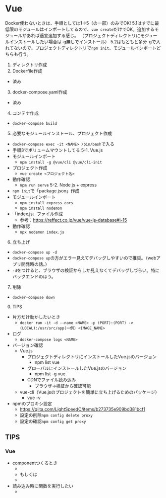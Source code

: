 # Vue
Docker使わないときは、手順としては1→5（の一部）のみでOK!
5.1はすでに最低限のモジュールはインポートしてるので、`vue create`だけでOK。追加するモジュールがあれば適宜追加する感じ。
（プロジェクトディレクトリにモジュールインストールしたい場合は-g無しでインストール）
5.2はもともと多分-gで入れてないので、プロジェクトディレクトリで`npm init`、モジュールインポートどちらも行う。

1. ディレクトリ作成
2. Dockerfile作成
- 済み
3. docker-compose.yaml作成
- 済み
4. コンテナ作成
- `docker-compose build`
5. 必要なモジュールインストール、プロジェクト作成
- `docker-compose exec -it <NAME> /bin/bash`で入る
- 手順3でボリュームマウントしてる
5-1. Vue.js
- モジュールインポート
    - `npm install -g @vue/cli @vue/cli-init`
- プロジェクト作成
    - `vue create <プロジェクト名>`
- 動作確認
    - `npm run serve`
5-2. Node.js + express
- `npm init`で「package.json」作成
- モジュールインポート
    - `npm install express cors`
    - `npm install nodemon`
- 「index.js」ファイル作成
    - 参考：https://reffect.co.jp/vue/vue-js-database#i-15
- 動作確認
    - `npx nodemon index.js`
6. 立ち上げ
- `docker-compose up -d`
- `docker-compose up`の方がエラー見えてデバッグしやすいので推奨。（webアプリ開発時の話。）
- `-d`をつけると、ブラウザの検証からしか見えなくてデバッグしづらい。特にバックエンドのほう。
7. 削除
- `docker-compose down`
0. TIPS
- 片方だけ動かしたいとき
    - `docker run -it -d --name <NAME> -p (PORT):(PORT) -v (LOCAL):/usr/src/app(一例) <IMAGE_NAME>`
- ログ
    - `docker-compose logs <NAME>`
- バージョン確認
    - Vue.js 
        - プロジェクトディレクトリにインストールしたVue.jsのバージョン
            - npm list vue
        - グローバルにインストールしたVue.jsのバージョン
            - npm list -g vue
        - CDNでファイル読み込み
            - ブラウザ→検証から確認可能
    - vue-cli（Vue.jsのプロジェクトを簡単に立ち上げるためのパッケージ）
        - vue -v
- npmのプロキシ設定
    - https://qiita.com/LightSpeedC/items/b273735e909bd381bcf1
    - 設定の削除`npm config delete proxy`
    - 設定の確認`npm config get proxy`

## TIPS
### Vue
- componentつくるとき
    - <script setup> [処理] </script>
    - もしくは
    - <script> export default { deta:() => ({ count:0, }), methods: {fun: function(){  }} } </script>
- 読み込み時に関数を実行したい
    - <script>(のexpose default)内でmounted() { 処理... }
    - 離脱時に実行したい場合はunmounted()
- Vueインスタンス内の記述
    - methodsで定義した関数の中で、dataの値を使いたいときはthisを使用
    - テンプレート構文内でプロパティにアクセスする場合は不要
- Vueインスタンスのデータ定義
    - アロー関数で定義すると、戻り値としてオブジェクトを返す。関数であれば、実行するたびに新しいオブジェクトが返ってくるが、仮にオブジェクトをそのまま記述した場合は、dataプロパティを通してアクセスされるオブジェクトは常に一緒になるので、Vueでは関数でオブジェクトを返すような実装にすると、複数個所で独立した同一変数が使用できる。
- Vueインスタンスのmethods
    - 引数(event)を指定すると、イベントオブジェクトを取得することができる
        - イベントオブジェクト：イベントにかかわる情報を管理するためのオブジェクトでJavaScriptによって自動生成される。
        - 複数引数を渡す場合は、呼び出し元、呼び出し先両方で$eventと明示的に引数に記載する必要がある
        - （引数無しの場合は、呼び出されるほうでeventを引数に書くだけでok）
    - event.target
        - クリックした要素の取得
    - event.target.tagName
        - HTMLのタグ名を取得できる
    - event.target.innerHTML
        - コンテンツの部分(ボタンのクリック部分など)が習得できる
    - event.target.type
        - イベントタイプ(submitなど)を取得できる
    - event.target.id
        - buttonにid=""をhtml側で設定すると、押されたボタンのidを取得できる。
#### ディレクティブ
- v-on(@で代用可能)
    - htmlタグと一緒に使用して、発火させる。また、発火タイミングを制御できる。
    - 代表的なものはclick(buttonタグに使用)だが、それ以外も設定できる。（[参考](https://teratail.com/questions/314581)）
    - changeは値が変化し、入力が確定したタイミングで発火。inputは入力したタイミングで発火する。（inputタグ、checkboxタグなど様々なタグで使える。）
        - `v-on:click="[function]"` 
        - `v-on:change="[function]"`
        - `v-on:input="[function]"`
- v-model
    - 双方向バインディング
    - ブラウザ上でデータを変化させるとVue（のJSで定義したプロパティの）のデータもともに変化する。(フォームの入力値をデータと同期させることが可能)
        - 例：`<input type="text" v-model="message">`
        - 例：`<input type="checkbox" v-model="task.completed" @change="updateTask(task.id, task.completed)"/>`
    - inputタグの中のvalue=という属性で指定して、v-modelで配列のオブジェクトと紐づくようにしてあげれば、自動で配列の中にそのvalueの値が格納される。はずしたらもちろん削除される。
        - `<input type="checkbox" id="red" value="Red" v-model="colors">Red <input type="checkbox" id="green" value="Green" v-model="colors">Green`
    - .lazy：バインドのタイミングを遅延させる
    - .trim：入力値からデータの前後の空白を削除してデータに代入する。
    - .number：入力値を数値型に型変換してからデータに代入
- v-bind:class
    - クラスをタグ内の記述で指定できる
    - 動的にクラスを変更可能
    - 例：`<span class="bg-gray text-blue" v-bind:class="{ large: isLarge, 'text-danger': hasError }"> Vue.js! </span>`
    - 省略記法`<a v-bind:href="url">`→`<a :href="url">`
- {{  }}
    - 変数を表示
    - 単一式ならJS式も利用可能
        - `<p>{{ ok ? `YES` : `NO` }}</p>`など
- v-cloak
    - ページを表示開始してからインスタンスの作成までに、マスタッシュタグなどのコンパイル前のテンプレートが表示されてエンドユーザに見られてしまうのを防ぎたい場合に使用
- v-once
    - 一度だけ動的バインディングを行う（1回のみ実行される）
    - 例：`<p v-once>{{ message }}</p>`
    - .onceはv-onディレクティブの修飾子。イベントハンドラを一回だけ実行する。
    - 例：`<button v-on:click.once="getTime">Get Time</button>   <p>{{ time }}</p>`
- v-show
    - 要素のdisplay CSSプロパティを切り替えることで表示、非表示を切り替える。
    - v-ifとの違い
        - 高い初期描画コスト
        - 表示・非表示を多く繰り返す場合に利用するのがよい
- v-if, v-else
    - 真偽値により要素の表示と非表示を切り替えることができる。
    - v-showとの違い
        - 要素をDOMから削除・追加するため、切り替えコストが高い。
        - 実行時に条件を変更することがほとんどない場合に利用するのがよい
- watch
    - 値の監視を行う。監視プロパティ。Vueインスタンスにmethodsと同じ感じで定義する。
    - 特定のデータまたは、算出プロパティの状態を監視して、変化があったときに登録した処理を自動的に実行できる
    - プロパティとして変数を、値として関数（第一引数は新しい値、第二引数に古い値をとることができる）として中に行いたい処理を記載する。
    - 監視プロパティのオプション-deep-, ネストされたオブジェクトも監視可能(true)
        - 基本、監視するプロパティがネストしている場合、深い部分の値の変更は監視されない。
- computed
    - 算出プロパティ。関数によって算出したデータを返すことができるプロパティ。
    - メソッドとの違い：プロパティなのでテンプレートで呼ぶときに()が不要。キャッシュ有り、中のデータが変化しない限り再度関数を実行しない。
    - 特に複雑なロジックを実行する時や、ロジックの再利用性を高めたいときは算出プロパティの利用が推奨される。
    - 算出プロパティ、監視プロパティどちらでも実装できる場合、基本的には算出プロパティの利用を推奨。
- コンポーネント
    - コンポーネント：ページを構成するUI部品。再利用可能なVueインスタンス。
        - コンポーネントは、HTMLベースのテンプレートとJavaScriptで書かれたロジックで構成されている。
        - コンポーネントは設計図で、設計図をもとに複数の実体を作成することができる。設計図から作成された実体はインスタンスという。
    - コンポーネントを定義するには、vueインスタンス.componentメソッドを利用する。
    - コンポーネント名は、ハイフン(-)を一つ以上含むケバブケースを利用する必要がある。
    - コンポーネントの中でcountを定義しているので、いちいち別に変数作成して、ボタンのidに応じて変化する変数を変える、なんてこともしなくてよい。
    - コンポーネントを作成するたびに新しいインスタンスが作成されるため、それぞれcountの値が独自で保持されている。
    - 特定のVueインスタンスのcomponentsオプションに登録することでローカル登録になる。
        - 登録したVueインスタンス配下でのみ利用できるようになる。
        - ここではローカル登録するだけ。「このコンポーネントを使う権利があります」というイメージ

### JS
- `<配列>.splice(index, 1)`でindexの位置から1つ削除

### Node.js
- Node.js側でVueみたいに動的にhtmlを生成したい場合は、ejsのようなテンプレートなるものが必要
    - 必要であればモジュールをインポート：`npm install ejs`
    - express側でejsを使うという記述も必要：`app.set("view engine", "ejs");`
- ejsで作成したテンプレートエンジン（html）(ファイルは~.ejs)を返したい場合
    - app.getの処理にres.render("./<ejs_file>")を記述すればよい。（app.useでもいける。）
    - **注意点**：res.renderで指定するファイルは「views」というファイルからの相対パスを指定する。
        - おそらく、viewsというファイル名は既定の名前とおもわれる。ので、これ以外の名前にしたら動かなくなるかも。
    - おおもとのejsファイルに埋め込む形でほかのejsファイルを実装
        - 入れ込むときは`<%- include(<現在のファイル空の相対パス>) %>`として動的にhtmlを生成する。
- ejsファイルでほかのejsファイルを使いたいときは<%- include()>を使えばできる。
- 静的ファイル配信(**必ずapp.useで使用**)
    - expressを使用
        - `express.static(<route>[, options])`
        - `<route>`は静的ファイルが配置してあるフォルダ
        - 戻り値はexpressのミドルウェア
        - `app.use("/dir1(例)", express.static(<route>))`の形で記載
            - `app.get`にしたら戻り値つけてもエラーになるので注意！
- favicon配信したかったら`npm install serve-favicon`でモジュールDLする必要あり
- fetchのmethodによりexpressで使用するメソッドが変わる

    - get（データ取得など）ならapp.get
    - post（値を格納など）ならapp.post
    - put(値の更新など)ならapp.put
    - delete(データ削除など)ならapp.delete

#### サーバーへデータを転送
- パスパラメータ
    - URLの中に埋め込む
    - 受け取る側：`app.get("/shops/:id", (rew, res) => {const id = req.params.id; ...}`
    - 渡す側：`await fetch('http://~/shops/' + id, { method: 'PUT',...`
- クエリパラメータ
    - URLの末尾に`search?keyword=xxxx`というものをつけて送る
    - 受け取る側でrequest.query.keywordでとりだせる。
    - `app.get("/serch", (req, res) => { keyword = req.query })`
- fetchのbodyの中に入れて値を渡す
    - `await fetch('http://~/task', {method: 'POST', body: JSON.stringify({task: task.value, completed: false}),`
    - 受け取る側で`req.body`として取り出せる。


#### 静的解析ツール
ソースコード上の問題をプログラム実行せずに検知する。

インストールする際に依存関係解決できてないと怒られた。
結論：npm i -D eslint@latestで解決
https://qiita.com/M-ISO/items/d693ac892549fc95c14c#npm-warn-unmet-dependency--unmet-peer-dependency
https://zenn.dev/ikuraikura/articles/71b917ab11ae690e3cd7

### HTML
- メタタグ
- header
- footer


### MYSQL
[コマンド参考](https://qiita.com/CyberMergina/items/f889519e6be19c46f5f4)
- ログイン
    - localhostの場合
        - `mysql -u <USER_NAME> -p`
    - 外部サーバ
        - `mysql -u <USER_NAME> -p -h <HOST_NAME> -P <PORT No.>`
- ログアウト
    - `exit`, `quit`
- 取得
    - `SELECT <NAME> FROM <TABLE_NAME>`
- TABLE
    - 作成
        - `CREATE TABLE <TABLE_NAME> <field_name> <deta_type> <option>`
    - 削除
        - `DROP TABLE <TABLE_NAME>`
    カラム追加
        - `ALTER TABLE <TABLE_NAME> ADD <追加カラム名> <型>`
    - テーブル設計確認
        - `desc <TABLE_NAME>`
- テーブル内のデータ（レコード）操作
    - 追加
        - `INSERT INTO <TABLE_NAME> <FIELD_NAME> VALUES <VALUE>`
    - 更新
        - `UPDATE <TABLE_NAME> SET <FIELD_NAME>=<VALUE> WHERE <条件式>`
    - 削除
        - `DELETE FROM <TABLE_NAME> (WHERE <条件式>)`

### GitHub
#### クローンしない場合
- ローカルリポジトリ作成される
    - git init
- リモートリポジトリを新規追加
    - git remote add origin https://~~
#### クローンする場合
- git clone <リポジトリ名>（https://~など）
    - クローン元のリモートリポジトリをoriginというショートカットでgit側が割り当てているので、push originでいける。
#### リモートリポジトリに追加
- git add 
- git commit -m "<COMMENT>"
- git push origin(<REMOTE_NAME>) <BRUNCH_NAME>
#### リモートリポジトリから取得
- git fetch <リモート名>
    - ローカルリポジトリ（remotes/リモート名/ブランチ）（リモート専用の場所）に情報を取得（別のブランチに保存される）
    - 反映させたい場合は、git merge <ブランチ名>を使って統合する
- git pull <リモート名> <ブランチ名>
    - masterにいる状態(ほかにhogeブランチが存在)でgit pull origin hogeを実行すると、masterにhogeがmergeされてしまうので注意
#### branch
- ブランチを新規追加
    - git branch <ブランチ名>
- ブランチの一覧を表示
    - git branch (-a:remoteリポジトリも表示)
- ブランチの切り替え
    - git checkout <既存ブランチ名>
    - HEADが示すブランチを切り替えている
- 過去のコミットからブランチ切りたいとき
    - git checkout -b <new_branch> <commit_hash>
#### ファイル変更など
- 変更したファイルの確認
    - git status
- 変更差分確認
    - git diff <ファイル名>
- 変更履歴の確認
    - git log (--oneline)
- ファイルへの変更を取り消す
    - git checkout --<ファイル名>, git checkout --<ディレクトリ名>
- ほかの人の変更作業を自分のブランチに取り込む
- git merge <ブランチ名>, git merge <リモート名/ブランチ名>
- コミットをきれいに整えてからpushしたいときは履歴を書き換える
    - 直前のコミットをやり直す(やり直す前のコミット記録は残らない)
        - git commit --amend
- 複数のコミットをやり直す場合
    - git rebase -i <コミットID>    (例：git rebase -i HEAD~3）  
        - 最新のコミットがHEAD
    - やり直したいコミットをeditに修正
    - やり直したらgit commit --amendで実行
    - git rebase --continue
        - rebase -iコマンドの一連の流れ
            以下はHEAD~3を指定した場合。HEAD3を基点としてその子
            コミットから修正可能
            HEAD~3
            HEAD~2 edit
            HEAD~1 pick
            HEAD pick
            1. git rebase -iで対話的リベースモードに入る
            2. 修正したいコミットをeditにする
            3. editのコミットのところでコミットの適用が止まる
            4. git commit --amendコマンドで修正
            5. git rebase --continueで次のコミットへ
            6. pickだとそのままのコミット内容を適用して次へ進む
- コミットをまとめる場合
    - git rebase -i HEAD~3
    - pick -> squashにすると、そのコミットを直前のコミットとまとめて一つにする
- コミットを分割する場合
    - 分割したいコミットをpick -> editにする
- 
- 
- 
- 
- 
- 
- 


#### 環境構築参考サイト
[参考サイト]
[dockerでVue環境を構築](https://zenn.dev/rihito/articles/30deafe567a564)
[create-vueでVueプロジェクトを作成してみる](https://zenn.dev/kyrice2525/articles/d0024393071aee)
[WLS2 の Docker コンテナ内の Laravel9.2 Vite SPA 。 `npm run dev` 時に Docker ホストのウェブブラウザからコンテナ内の Vite 開発サーバに繋がるようにした記録](https://oki2a24.com/2022/08/28/connect-vite-dev-server-at-npm-run-dev-in-wls2-docker-laravel9-2-vite-spa/)
[docker-compose.ymlのbuild設定はとりあえずcontextもdockerfileも埋めとけって話](https://qiita.com/sam8helloworld/items/e7fffa9afc82aea68a7a)


#### Webアプリ作成参考サイト
webアプリ作成参考サイト
[Vue3のリアクティブシステムを理解する(前編)](https://maasaablog.com/development/frontend/javascript/vue/4950/)
[Vue.jsの双方向バインディング再入門](https://qiita.com/fruitriin/items/dc75af413da3661f9e78)
[【Vue.js 3.2】`<script setup>` 構文がすごくすごい](https://zenn.dev/azukiazusa/articles/676d88675e4e74)
[Node.jsでfetchを使ってAPIテストを行う方法](https://zenn.dev/tatsuyasusukida/articles/nodejs-test-api)


エラー参考サイト
[vue.jsで「The template root requires exactly one element.」とエラーが表示された時は？](https://qiita.com/yutoun/items/d72a5d3d3f7361e1cec3)